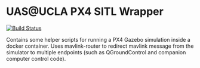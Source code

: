 # UAS@UCLA PX4 SITL Wrapper
[![Build Status](https://travis-ci.org/uas-at-ucla/px4-sitl-wrapper.svg?branch=master)](https://travis-ci.org/uas-at-ucla/px4-sitl-wrapper)

Contains some helper scripts for running a PX4 Gazebo simulation inside a docker container. Uses mavlink-router to redirect mavlink message from the simulator to multiple endpoints (such as QGroundControl and companion computer control code).
